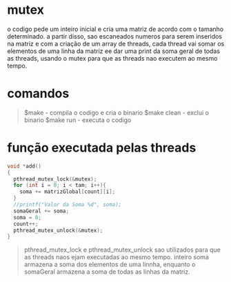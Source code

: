 # mutex
o codigo pede um inteiro inicial e cria uma matriz de acordo com o tamanho determinado. a partir disso, sao escaneados numeros para serem inseridos na matriz e com a criação de um array de threads, cada thread vai somar os elementos de uma linha da matriz ee dar uma print da soma geral de todas as threads, usando o mutex para que as threads nao executem ao mesmo tempo.

# comandos
> $make - compila o codigo e cria o binario
> $make clean - exclui o binario
> $make run - executa o codigo

# função executada pelas threads
```c
void *add()
{
  pthread_mutex_lock(&mutex);
  for (int i = 0; i < tam; i++){
 	soma += matrizGlobal[count][i];
  }
  //printf("Valor da Soma %d", soma);
  somaGeral += soma;
  soma = 0;
  count++;
  pthread_mutex_unlock(&mutex);
}
```

> pthread_mutex_lock e pthread_mutex_unlock sao utilizados para que as threads naos ejam executadas ao mesmo tempo.
> inteiro soma armazena a soma dos elementos de uma linnha, enquanto o somaGeral armazena a soma de todas as linhas da matriz.
